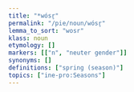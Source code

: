 ```yaml
---
title: "*wósr̥"
permalink: "/pie/noun/wósr̥"
lemma_to_sort: "wosr"
klass: noun
etymology: []
markers: [["n", "neuter gender"]]
synonyms: []
definitions: ["spring (season)"]
topics: ["ine-pro:Seasons"]
---
```

